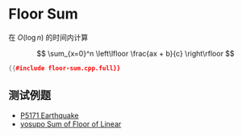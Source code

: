 # Floor Sum

在 $O(\log n)$ 的时间内计算

$$
\sum_{x=0}^n \left\lfloor \frac{ax + b}{c} \right\rfloor
$$

```cpp
{{#include floor-sum.cpp.full}}
```

## 测试例题

- [P5171 Earthquake](https://www.luogu.com.cn/problem/P5171)
- [yosupo Sum of Floor of Linear](https://judge.yosupo.jp/problem/sum_of_floor_of_linear)
